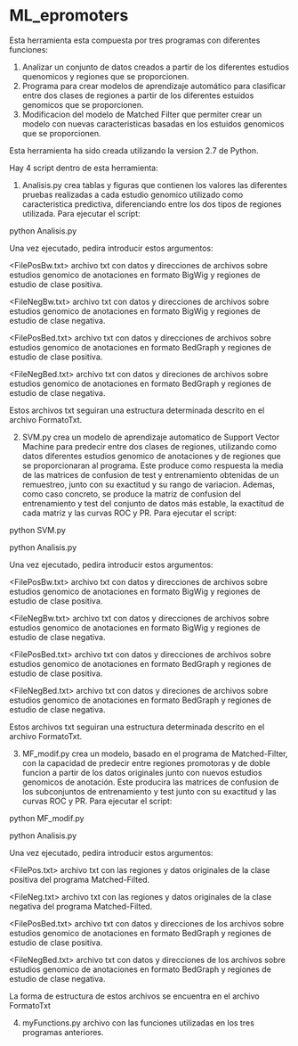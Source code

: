 # ML_epromoters

Esta herramienta esta compuesta por tres programas con diferentes funciones: 

1. Analizar un conjunto de datos creados a partir de los diferentes estudios quenomicos y regiones que se proporcionen. 
2. Programa para crear modelos de aprendizaje automático para clasificar entre dos clases de regiones a partir de los diferentes estuidos genomicos que se proporcionen. 
3. Modificacion del modelo de Matched Filter que permiter crear un modelo con nuevas caracteristicas basadas en los estuidos genomicos que se proporcionen. 

Esta herramienta ha sido creada utilizando la version 2.7 de Python.

Hay 4 script dentro de esta herramienta: 

1. Analisis.py crea tablas y figuras que contienen los valores las diferentes pruebas realizadas a cada estudio genomico utilizado como caracteristica predictiva, diferenciando entre los dos tipos de regiones utilizada. Para ejecutar el script:

python Analisis.py 

Una vez ejecutado, pedira introducir estos argumentos: 

<FilePosBw.txt> archivo txt con datos y direcciones de archivos sobre estudios genomico de anotaciones en formato BigWig y regiones de estudio de clase positiva.

<FileNegBw.txt> archivo txt con datos y direcciones de archivos sobre estudios genomico de anotaciones en formato BigWig y regiones de estudio de clase negativa.

<FilePosBed.txt> archivo txt con datos y direcciones de archivos sobre estudios genomico de anotaciones en formato BedGraph y regiones de estudio de clase positiva.

<FileNegBed.txt> archivo txt con datos y direciones de archivos sobre estudios genomico de anotaciones en formato BedGraph y regiones de estudio de clase negativa.

Estos archivos txt seguiran una estructura determinada descrito en el archivo FormatoTxt.

2. SVM.py crea un modelo de aprendizaje automatico de Support Vector Machine para predecir entre dos clases de regiones, utilizando como datos diferentes estudios genomico de anotaciones y de regiones que se proporcionaran al programa. Este produce como respuesta la media de las matrices de confusion de test y entrenamiento obtenidas de un remuestreo, junto con su exactitud y su rango de variacion. Ademas, como caso concreto, se produce la matriz de confusion del entrenamiento y test del conjunto de datos más estable, la exactitud de cada matriz y las curvas ROC y PR. Para ejecutar el script:

python SVM.py 

python Analisis.py 

Una vez ejecutado, pedira introducir estos argumentos: 

<FilePosBw.txt> archivo txt con datos y direcciones de archivos sobre estudios genomico de anotaciones en formato BigWig y regiones de estudio de clase positiva.

<FileNegBw.txt> archivo txt con datos y direcciones de archivos sobre estudios genomico de anotaciones en formato BigWig y regiones de estudio de clase negativa.

<FilePosBed.txt> archivo txt con datos y direcciones de archivos sobre estudios genomico de anotaciones en formato BedGraph y regiones de estudio de clase positiva.

<FileNegBed.txt> archivo txt con datos y direciones de archivos sobre estudios genomico de anotaciones en formato BedGraph y regiones de estudio de clase negativa.

Estos archivos txt seguiran una estructura determinada descrito en el archivo FormatoTxt.

3. MF_modif.py crea un modelo, basado en el programa de Matched-Filter, con la capacidad de predecir entre regiones promotoras y de doble funcion a partir de los datos originales junto con nuevos estudios genomicos de anotación. Este producira las matrices de confusion de los subconjuntos de entrenamiento y test junto con su exactitud y las curvas ROC y PR. Para ejecutar el script:

python MF_modif.py 

python Analisis.py 

Una vez ejecutado, pedira introducir estos argumentos: 

<FilePos.txt> archivo txt con las regiones y datos originales de la clase positiva del programa Matched-Filted.

<FileNeg.txt> archivo txt con las regiones y datos originales de la clase negativa del programa Matched-Filted.

<FilePosBed.txt> archivo txt con datos y direcciones de los archivos sobre estudios genomico de anotaciones en formato BedGraph y regiones de estudio de clase positiva.

<FileNegBed.txt> archivo txt con datos y direcciones de los archivos sobre estudios genomico de anotaciones en formato BedGraph y regiones de estudio de clase negativa.

La forma de estructura de estos archivos se encuentra en el archivo FormatoTxt

4. myFunctions.py archivo con las funciones utilizadas en los tres programas anteriores.




